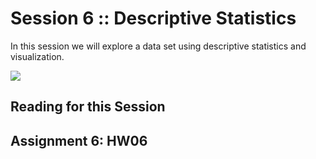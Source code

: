 # Session 6 :: Descriptive Statistics

In this session we will explore a data set using descriptive statistics and visualization.

![](https://www.atlantaga.gov/Home/ShowImage?id=3272&t=636335665341170000)

## Reading for this Session

## Assignment 6:  HW06
